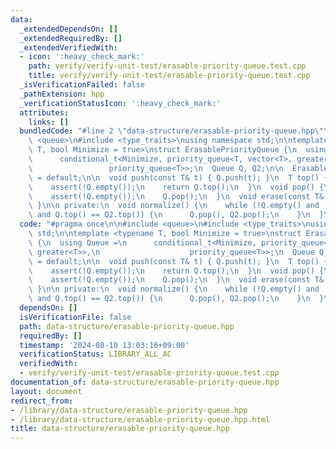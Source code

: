 ```yaml
---
data:
  _extendedDependsOn: []
  _extendedRequiredBy: []
  _extendedVerifiedWith:
  - icon: ':heavy_check_mark:'
    path: verify/verify-unit-test/erasable-priority-queue.test.cpp
    title: verify/verify-unit-test/erasable-priority-queue.test.cpp
  _isVerificationFailed: false
  _pathExtension: hpp
  _verificationStatusIcon: ':heavy_check_mark:'
  attributes:
    links: []
  bundledCode: "#line 2 \"data-structure/erasable-priority-queue.hpp\"\n\n#include\
    \ <queue>\n#include <type_traits>\nusing namespace std;\n\ntemplate <typename\
    \ T, bool Minimize = true>\nstruct ErasablePriorityQueue {\n  using Queue =\n\
    \      conditional_t<Minimize, priority_queue<T, vector<T>, greater<T>>,\n   \
    \                 priority_queue<T>>;\n  Queue Q, Q2;\n\n  ErasablePriorityQueue()\
    \ = default;\n\n  void push(const T& t) { Q.push(t); }\n  T top() {\n    normalize();\n\
    \    assert(!Q.empty());\n    return Q.top();\n  }\n  void pop() {\n    normalize();\n\
    \    assert(!Q.empty());\n    Q.pop();\n  }\n  void erase(const T& t) { Q2.push(t);\
    \ }\n\n private:\n  void normalize() {\n    while (!Q.empty() and !Q2.empty()\
    \ and Q.top() == Q2.top()) {\n      Q.pop(), Q2.pop();\n    }\n  }\n};\n"
  code: "#pragma once\n\n#include <queue>\n#include <type_traits>\nusing namespace\
    \ std;\n\ntemplate <typename T, bool Minimize = true>\nstruct ErasablePriorityQueue\
    \ {\n  using Queue =\n      conditional_t<Minimize, priority_queue<T, vector<T>,\
    \ greater<T>>,\n                    priority_queue<T>>;\n  Queue Q, Q2;\n\n  ErasablePriorityQueue()\
    \ = default;\n\n  void push(const T& t) { Q.push(t); }\n  T top() {\n    normalize();\n\
    \    assert(!Q.empty());\n    return Q.top();\n  }\n  void pop() {\n    normalize();\n\
    \    assert(!Q.empty());\n    Q.pop();\n  }\n  void erase(const T& t) { Q2.push(t);\
    \ }\n\n private:\n  void normalize() {\n    while (!Q.empty() and !Q2.empty()\
    \ and Q.top() == Q2.top()) {\n      Q.pop(), Q2.pop();\n    }\n  }\n};\n"
  dependsOn: []
  isVerificationFile: false
  path: data-structure/erasable-priority-queue.hpp
  requiredBy: []
  timestamp: '2024-08-10 13:03:16+09:00'
  verificationStatus: LIBRARY_ALL_AC
  verifiedWith:
  - verify/verify-unit-test/erasable-priority-queue.test.cpp
documentation_of: data-structure/erasable-priority-queue.hpp
layout: document
redirect_from:
- /library/data-structure/erasable-priority-queue.hpp
- /library/data-structure/erasable-priority-queue.hpp.html
title: data-structure/erasable-priority-queue.hpp
---
```

